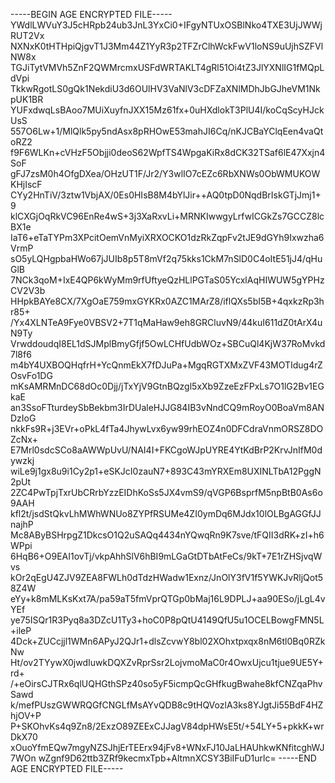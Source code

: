 -----BEGIN AGE ENCRYPTED FILE-----
YWdlLWVuY3J5cHRpb24ub3JnL3YxCi0+IFgyNTUxOSBlNko4TXE3UjJWWjRUT2Vx
NXNxK0tHTHpiQjgvT1J3Mm44Z1YyR3p2TFZrClhWckFwV1loNS9uUjhSZFVlNW8x
TGJiTytVMVh5ZnF2QWMrcmxUSFdWRTAKLT4gRl51Oi4tZ3JlYXNlIG1fMQpLdVpi
TkkwRgotLS0gQk1NekdiU3d6OUlHV3VaNlV3cDFZaXNlMDhJbGJheVM1NkpUK1BR
YUFxdwqLsBAoo7MUiXuyfnJXX15Mz61fx+0uHXdlokT3PlU4I/koCqScyHJckUsS
557O6Lw+1/MlQlk5py5ndAsx8pRHOwE53mahJI6Cq/nKJCBaYClqEen4vaQtoRZ2
f9F6WLKn+cVHzF5Objji0deoS62WpfTS4WpgaKiRx8dCK32TSaf6lE47Xxjn4SoF
gFJ7zsM0h4OfgDXea/OHzUT1F/Jr2/Y3wlIO7cEZc6RbXNWs0ObWMUKOWKHjIscF
CYy2HnTiV/3ztw1VbjAX/0Es0HIsB8M4bYlJir++AQ0tpD0NqdBrIskGTjJmj1+9
klCXGjOqRkVC96EnRe4wS+3j3XaRxvLi+MRNKIwwgyLrfwICGkZs7GCCZ8lcBX1e
IaT6+eTaTYPm3XPcitOemVnMyiXRXOCKO1dzRkZqpFv2tJE9dGYh9Ixwzha6VrmP
sO5yLQHgpbaHWo67jJUIb8p5T8mVf2q75kks1CkM7nSlD0C4oItE51jJ4/qHuGlB
7NCk3qoM+IxE4QP6kWyMm9rfUftyeQzHLlPGTaS05YcxlAqHIWUW5gYPHzCV2V3b
HHpkBAYe8CX/7XgOaE759mxGYKRx0AZC1MArZ8/iflQXs5bI5B+4qxkzRp3hr85+
/Yx4XLNTeA9Fye0VBSV2+7T1qMaHaw9eh8GRCluvN9/44kuI611dZ0tArX4uN9Ty
VrwddoudqI8EL1dSJMplBmyGfjf5OwLCHfUdbWOz+SBCuQl4KjW37RoMvkd7l8f6
m4bY4UXBOQHqfrH+YcQnmEkX7fDJuPa+MgqRGTXMxZVF43MOTIdug4rZOsvFo1DG
mKsAMRMnDC68dOc0Djj/jTxYjV9GtnBQzgl5xXb9ZzeEzFPxLs7O1lG2Bv1EGkaE
an3SsoFTturdeySbBekbm3IrDUaleHJJG84IB3vNndCQ9mRoyO0BoaVm8ANDzIoG
nkkFs9R+j3EVr+oPkL4fTa4JhywLvx6yw99rhEOZ4n0DFCdraVnmORSZ8DOZcNx+
E7Mrl0sdcSCo8aAWWpUvU/NAI4I+FKCgoWJpUYRE4YtKdBrP2KrvJnIfM0dywzkj
wiLe9j1gx8u9i1Cy2p1+eSKJcI0zauN7+893C43mYRXEm8UXINLTbA12PggN2pUt
2ZC4PwTpjTxrUbCRrbYzzEIDhKoSs5JX4vmS9/qVGP6BsprfM5npBtB0As6o9AAH
kfl2t/jsdStQkvLhMWhWNUo8ZYPfRSUMe4ZI0ymDq6MJdx10lOLBgAGGfJJnajhP
Mc8AByBSHrpgZ1DkcsO1Q2uSAQq4434nYQwqRn9K7sve/tFQII3dRK+zI+h6WPpi
6HqB6+O9EAI1ovTj/vkpAhhSlV6hBI9mLGaGtDTbAtFeCs/9kT+7E1rZHSjvqWvs
kOr2qEgU4ZJV9ZEA8FWLh0dTdzHWadw1Exnz/JnOlY3fV1f5YWKJvRljQot58Z4W
eYy+k8mMLKsKxt7A/pa59aT5fmVprQTGp0bMaj16L9DPLJ+aa90ESo/jLgL4vYEf
ye75ISQr1R3Pyq8a3DZcU1Ty3+hoC0P8pQtU4149QfU5u1OCELBowgFMN5L+ileP
4Dck+ZUCcjjl1WMn6APyJ2QJr1+dlsZcvwY8bl02XOhxtpxqx8nM6tl0Bq0RZkNw
Ht/ov2TYywX0jwdIuwkDQXZvRprSsr2LojvmoMaC0r4OwxUjcu1tjue9UE5Y+rd+
/+eOirsCJTRx6qlUQHGthSPz40so5yF5icmpQcGHfkugBwahe8kfCNZqaPhvSawd
k/mefPUszGWWRQGfCNGLfMsAYvQDB8c9tHQVozlA3ks8YJgtJi55BdF4HZhjOV+P
P+SKOhvKs4q9Zn8/2ExzO89ZEExCJJagV84dpHWsE5t/+54LY+5+pkkK+wrDkX70
xOuoYfmEQw7mgyNZSJhjErTEErx94jFv8+WNxFJ10JaLHAUhkwKNfitcghWJ7WOn
wZgnf9D62ttb3ZRf9kecmxTpb+AltmnXCSY3BiIFuD1urlc=
-----END AGE ENCRYPTED FILE-----
